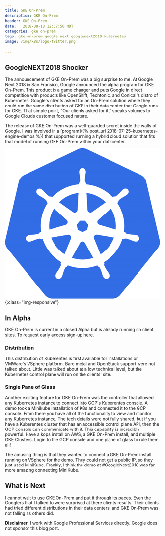 ```yaml
---
title: GKE On-Prem
description: GKE On-Prem
header: GKE On-Prem
date:   2018-08-18 12:37:50 MDT
categories: gke on-prem
tags: gke on-prem google next googlenext2018 kubernetes
image: /img/k8s/logo-twitter.png

---
```


## GoogleNEXT2018 Shocker

The announcement of GKE On-Prem was a big surprise to me. At Google Next 2018 in San Fransico, Google announced the alpha program for GKE On-Prem.  This product is a game changer and puts Google in direct competition with products like OpenShift, Techtonic, and Conical's distro of
Kubernetes.  Google's clients asked for an On-Prem solution where they could run
the same distribution of GKE in their data center that Google runs for GKE.
That simple point, "Our clients asked for it," speaks volumes to Google Clouds
customer focused nature.

The release of GKE On-Prem was a well-guarded secret inside the walls of Google.
I was involved in a [program]({% post_url 2018-07-25-kubernetes-engine-demos %}) that supported
running a hybrid cloud solution that fits that model of running GKE On-Prem within your datacenter.

![K8s Logo](/img/k8s/logo-twitter.png){:class="img-responsive"}

## In Alpha

GKE On-Prem is current in a closed Alpha but is already running on client sites.
To request early access sign-up [here](https://cloud.google.com/gke-on-prem/).

### Distribution

This distribution of Kuberentes is first available for installations on
VMWare's VSphere platform.  Bare metal and OpenStack support were not talked about.
Little was talked about at a low technical level, but the Kubernetes control plane will run on the clients' site.

### Single Pane of Glass

Another exciting feature for GKE On-Prem was the controller that allowed any Kubernetes instance to connect into GCP's Kuberentes console.  A demo took a Minikube installation of K8s and connected it to the GCP console.  From there you have all of the functionality to view and monitor any Kubernetes instance.
The tech details were not fully shared, but if you have a Kuberentes cluster that has an accessible control plane API, then the GCP console can communicate with it.
This capability is incredibly powerful.  Have a kops install on AWS, a GKE On-Prem install, and multiple GKE Clusters.  Login to the GCP console and one plane of glass to rule them all!

The amusing thing is that they wanted to connect a GKE On-Prem install running on VSphere for the demo.  They could not get a public IP, so they just used MiniKube.  Frankly, I think the demo at #GoogleNext2018 was far more amazing connecting MiniKube.

## What is Next

I cannot wait to use GKE On-Prem and put it through its paces.  Even the Googlers that I talked to were surprised at there clients results.  Their clients had tried different distributions in their data centers, and GKE On-Prem was not falling as others did.

__Disclaimer:__ I work with Google Professional Services directly.  Google does not sponsor this blog post.
